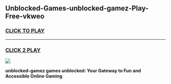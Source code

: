 
## Unblocked-Games-unblocked-gamez-Play-Free-vkweo
<h3>
<a href="https://premium76.site?title=unblocked-gamez&ref=18A1">CLICK TO PLAY</a></h3>
<hr>

<h3>
<a href="https://premium76.site?title=unblocked-gamez&ref=18A1">CLICK 2 PLAY</a>
  
</h3>

<a href="https://premium76.site?title=unblocked-gamez&ref=18A1"><img src="https://clearcache.store/games.png"></a>


**unblocked-gamez games unblocked: Your Gateway to Fun and Accessible Online Gaming**
